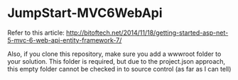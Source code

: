 JumpStart-MVC6WebApi
====================

Refer to this article:  http://bitoftech.net/2014/11/18/getting-started-asp-net-5-mvc-6-web-api-entity-framework-7/

Also, if you clone this repository, make sure you add a wwwroot folder to your solution.  This folder is required, but due to the project.json approach, this empty folder cannot be checked in to source control (as far as I can tell)

